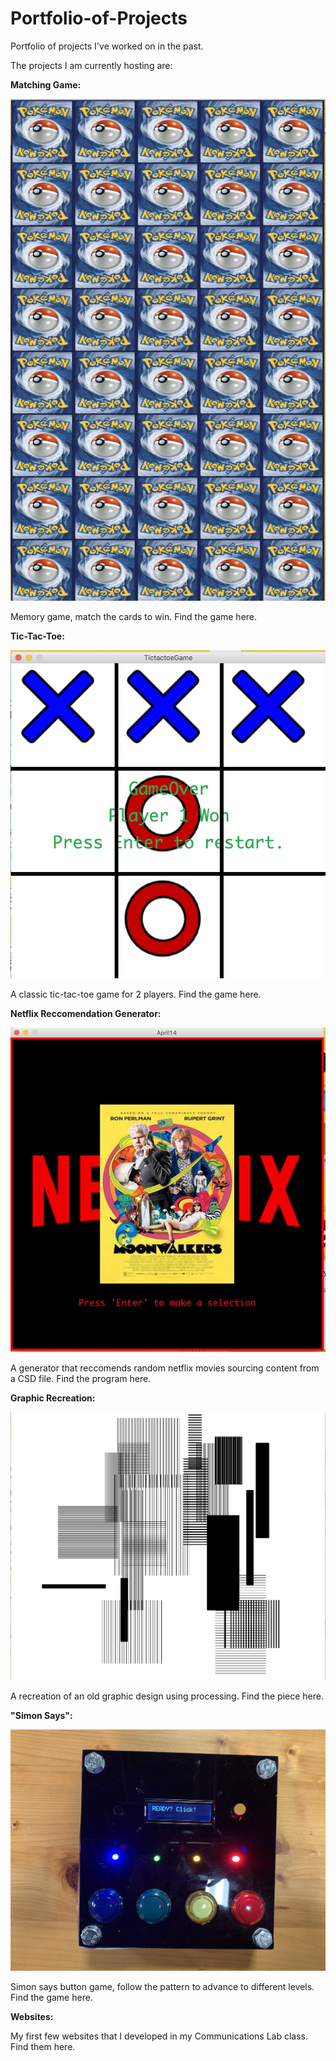 # Portfolio-of-Projects
Portfolio of projects I've worked on in the past.

The projects I am currently hosting are:

**Matching Game:**

![](Thumbnails/matchingGame.png)

Memory game, match the cards to win. Find the game here.

**Tic-Tac-Toe:**

![](Thumbnails/tictactoegame.png)

A classic tic-tac-toe game for 2 players. Find the game here.


**Netflix Reccomendation Generator:**

![](Thumbnails/Netflix.png)

A generator that reccomends random netflix movies sourcing content from a CSD file. Find the program here. 

**Graphic Recreation:**

![](Thumbnails/graphic.png)

A recreation of an old graphic design using processing. Find the piece here.

**"Simon Says":**

![](Thumbnails/SimonSays.png)

Simon says button game, follow the pattern to advance to different levels. Find the game here. 

**Websites:**


My first few websites that I developed in my Communications Lab class. Find them here.
